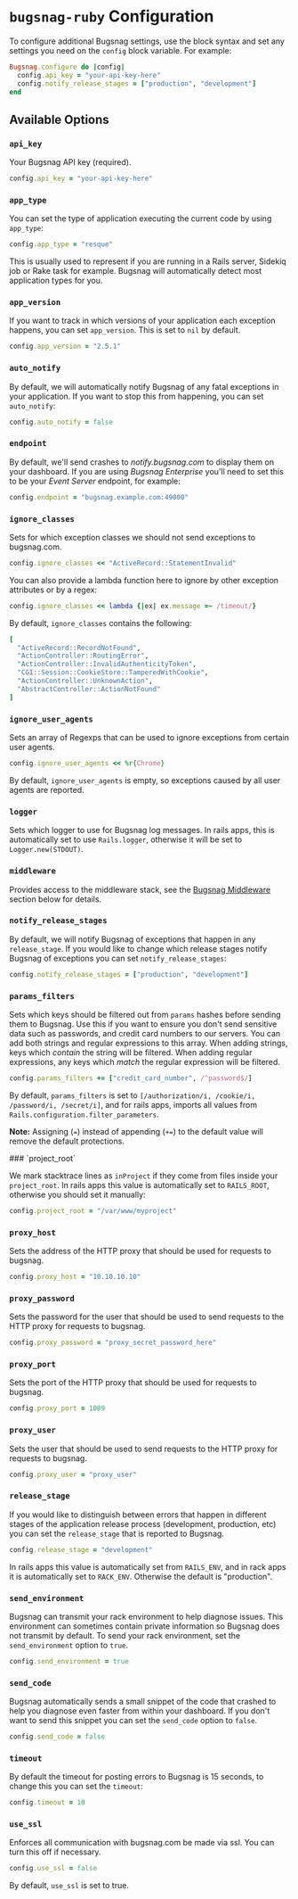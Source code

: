 # `bugsnag-ruby` Configuration

To configure additional Bugsnag settings, use the block syntax and set any
settings you need on the `config` block variable. For example:

```ruby
Bugsnag.configure do |config|
  config.api_key = "your-api-key-here"
  config.notify_release_stages = ["production", "development"]
end
```

## Available Options

### `api_key`

Your Bugsnag API key (required).

```ruby
config.api_key = "your-api-key-here"
```

### `app_type`

You can set the type of application executing the current code by using
`app_type`:

```ruby
config.app_type = "resque"
```

This is usually used to represent if you are running in a Rails server, Sidekiq
job or Rake task for example. Bugsnag will automatically detect most application
types for you.

### `app_version`

If you want to track in which versions of your application each exception
happens, you can set `app_version`. This is set to `nil` by default.

```ruby
config.app_version = "2.5.1"
```

### `auto_notify`

By default, we will automatically notify Bugsnag of any fatal exceptions
in your application. If you want to stop this from happening, you can set
`auto_notify`:

```ruby
config.auto_notify = false
```

### `endpoint`

By default, we'll send crashes to *notify.bugsnag.com* to display them on
your dashboard. If you are using *Bugsnag Enterprise* you'll need to set
this to be your *Event Server* endpoint, for example:

```ruby
config.endpoint = "bugsnag.example.com:49000"
```

### `ignore_classes`

Sets for which exception classes we should not send exceptions to bugsnag.com.

```ruby
config.ignore_classes << "ActiveRecord::StatementInvalid"
```

You can also provide a lambda function here to ignore by other exception
attributes or by a regex:

```ruby
config.ignore_classes << lambda {|ex| ex.message =~ /timeout/}
```

By default, `ignore_classes` contains the following:

```ruby
[
  "ActiveRecord::RecordNotFound",
  "ActionController::RoutingError",
  "ActionController::InvalidAuthenticityToken",
  "CGI::Session::CookieStore::TamperedWithCookie",
  "ActionController::UnknownAction",
  "AbstractController::ActionNotFound"
]
```

### `ignore_user_agents`

Sets an array of Regexps that can be used to ignore exceptions from
certain user agents.

```ruby
config.ignore_user_agents << %r{Chrome}
```

By default, `ignore_user_agents` is empty, so exceptions caused by all
user agents are reported.

### `logger`

Sets which logger to use for Bugsnag log messages. In rails apps, this is
automatically set to use `Rails.logger`, otherwise it will be set to
`Logger.new(STDOUT)`.

### `middleware`

Provides access to the middleware stack, see the
[Bugsnag Middleware](#bugsnag-middleware) section below for details.

### `notify_release_stages`

By default, we will notify Bugsnag of exceptions that happen in any
`release_stage`. If you would like to change which release stages
notify Bugsnag of exceptions you can set `notify_release_stages`:

```ruby
config.notify_release_stages = ["production", "development"]
```

### `params_filters`

Sets which keys should be filtered out from `params` hashes before sending
them to Bugsnag. Use this if you want to ensure you don't send sensitive data
such as passwords, and credit card numbers to our servers. You can add both
strings and regular expressions to this array. When adding strings, keys which
*contain* the string will be filtered. When adding regular expressions, any
keys which *match* the regular expression will be filtered.

```ruby
config.params_filters += ["credit_card_number", /^password$/]
```

By default, `params_filters` is set to `[/authorization/i, /cookie/i,
/password/i, /secret/i]`, and for rails apps, imports all values from
`Rails.configuration.filter_parameters`.

**Note:** Assigning (`=`) instead of appending (`+=`) to the default value will
remove the default protections.

<!-- Custom anchor for linking from alerts -->
<div id="set-project-root"></div>
### `project_root`

We mark stacktrace lines as `inProject` if they come from files inside your
`project_root`. In rails apps this value is automatically set to `RAILS_ROOT`,
otherwise you should set it manually:

```ruby
config.project_root = "/var/www/myproject"
```

### `proxy_host`

Sets the address of the HTTP proxy that should be used for requests to bugsnag.

```ruby
config.proxy_host = "10.10.10.10"
```

### `proxy_password`

Sets the password for the user that should be used to send requests to the HTTP proxy for requests to bugsnag.

```ruby
config.proxy_password = "proxy_secret_password_here"
```

### `proxy_port`

Sets the port of the HTTP proxy that should be used for requests to bugsnag.

```ruby
config.proxy_port = 1089
```

### `proxy_user`

Sets the user that should be used to send requests to the HTTP proxy for requests to bugsnag.

```ruby
config.proxy_user = "proxy_user"
```

### `release_stage`

If you would like to distinguish between errors that happen in different
stages of the application release process (development, production, etc)
you can set the `release_stage` that is reported to Bugsnag.

```ruby
config.release_stage = "development"
```

In rails apps this value is automatically set from `RAILS_ENV`, and in rack
apps it is automatically set to `RACK_ENV`. Otherwise the default is
"production".

### `send_environment`

Bugsnag can transmit your rack environment to help diagnose issues. This environment
can sometimes contain private information so Bugsnag does not transmit by default. To
send your rack environment, set the `send_environment` option to `true`.

```ruby
config.send_environment = true
```

### `send_code`

Bugsnag automatically sends a small snippet of the code that crashed to help you diagnose
even faster from within your dashboard. If you don't want to send this snippet you can
set the `send_code` option to `false`.

```ruby
config.send_code = false
```

### `timeout`
By default the timeout for posting errors to Bugsnag is 15 seconds, to change this
you can set the `timeout`:

```ruby
config.timeout = 10
```

### `use_ssl`

Enforces all communication with bugsnag.com be made via ssl. You can turn
this off if necessary.

```ruby
config.use_ssl = false
```

By default, `use_ssl` is set to true.

